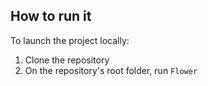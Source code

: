 ## How to run it

To launch the project locally:
1. Clone the repository
2. On the repository's root folder, run `Flower`
